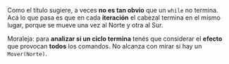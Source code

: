 Como el título sugiere, a veces **no es tan obvio** que un `while` no termina. Acá lo que pasa es que en cada **iteración** el cabezal termina en el mismo lugar, porque se mueve una vez al Norte y otra al Sur.

Moraleja: para **analizar si un ciclo termina** tenés que considerar el **efecto** que provocan **todos** los comandos. No alcanza con mirar si hay un `Mover(Norte)`.